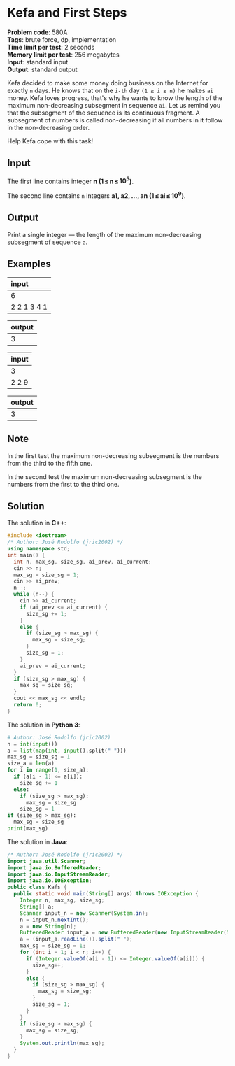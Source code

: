 # Kefa and First Steps
**Problem code**: 580A  
**Tags**: brute force, dp, implementation  
**Time limit per test**: 2 seconds  
**Memory limit per test**: 256 megabytes  
**Input**: standard input  
**Output**: standard output  

Kefa decided to make some money doing business on the Internet for exactly `n` days. He knows that on the `i-th` day `(1 ≤ i ≤ n)` he makes `ai` money. Kefa loves progress, that's why he wants to know the length of the maximum non-decreasing subsegment in sequence `ai`. Let us remind you that the subsegment of the sequence is its continuous fragment. A subsegment of numbers is called non-decreasing if all numbers in it follow in the non-decreasing order.

Help Kefa cope with this task!

## Input
The first line contains integer **n (1 ≤ n ≤ $10^{5}$)**.

The second line contains `n` integers **a1, a2, ..., an (1 ≤ ai ≤ $10^{9}$)**.

## Output
Print a single integer — the length of the maximum non-decreasing subsegment of sequence `a`.

## Examples
| input |
| :--- |
| 6 |
| 2 2 1 3 4 1 |

| output |
| :--- |
| 3 |

| input |
| :--- |
| 3 |
| 2 2 9 |

| output |
| :--- |
| 3 |

## Note
In the first test the maximum non-decreasing subsegment is the numbers from the third to the fifth one.

In the second test the maximum non-decreasing subsegment is the numbers from the first to the third one.

## Solution
The solution in **C++**:
```cpp
#include <iostream>
/* Author: José Rodolfo (jric2002) */
using namespace std;
int main() {
  int n, max_sg, size_sg, ai_prev, ai_current;
  cin >> n;
  max_sg = size_sg = 1;
  cin >> ai_prev;
  n--;
  while (n--) {
    cin >> ai_current;
    if (ai_prev <= ai_current) {
      size_sg += 1;
    }
    else {
      if (size_sg > max_sg) {
        max_sg = size_sg;
      }
      size_sg = 1;
    }
    ai_prev = ai_current;
  }
  if (size_sg > max_sg) {
    max_sg = size_sg;
  }
  cout << max_sg << endl;
  return 0;
}
```

The solution in **Python 3**:
```python
# Author: José Rodolfo (jric2002)
n = int(input())
a = list(map(int, input().split(" ")))
max_sg = size_sg = 1
size_a = len(a)
for i in range(1, size_a):
  if (a[i - 1] <= a[i]):
    size_sg += 1
  else:
    if (size_sg > max_sg):
      max_sg = size_sg
    size_sg = 1
if (size_sg > max_sg):
  max_sg = size_sg
print(max_sg)
```

The solution in **Java**:
```java
/* Author: José Rodolfo (jric2002) */
import java.util.Scanner;
import java.io.BufferedReader;
import java.io.InputStreamReader;
import java.io.IOException;
public class Kafs {
  public static void main(String[] args) throws IOException {
    Integer n, max_sg, size_sg;
    String[] a;
    Scanner input_n = new Scanner(System.in);
    n = input_n.nextInt();
    a = new String[n];
    BufferedReader input_a = new BufferedReader(new InputStreamReader(System.in));
    a = (input_a.readLine()).split(" ");
    max_sg = size_sg = 1;
    for (int i = 1; i < n; i++) {
      if (Integer.valueOf(a[i - 1]) <= Integer.valueOf(a[i])) {
        size_sg++;
      }
      else {
        if (size_sg > max_sg) {
          max_sg = size_sg;
        }
        size_sg = 1;
      }
    }
    if (size_sg > max_sg) {
      max_sg = size_sg;
    }
    System.out.println(max_sg);
  }
}
```